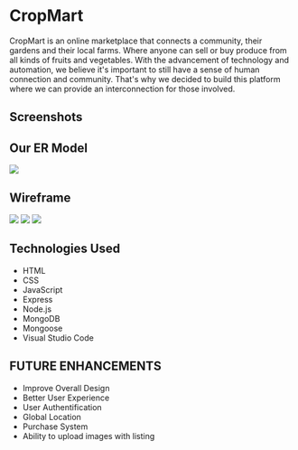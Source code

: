 # CropMart

CropMart is an online marketplace that connects a community, their gardens and their local farms. Where anyone can sell or 
buy produce from all kinds of fruits and vegetables. With the advancement of technology and automation, we believe
it's important to still have a sense of human connection and community. That's why we decided to build this platform 
where we can provide an interconnection for those involved.

## Screenshots


## Our ER Model 
<img src="https://i.imgur.com/kY28o3c.png">

## Wireframe
<img src="https://i.imgur.com/Wqa2vTB.png">
<img src="https://i.imgur.com/aqZq0Bw.png">
<img src="https://i.imgur.com/xxtXgdq.png">

## Technologies Used
- HTML
- CSS
- JavaScript
- Express
- Node.js
- MongoDB
- Mongoose
- Visual Studio Code

## FUTURE ENHANCEMENTS
- Improve Overall Design
- Better User Experience
- User Authentification
- Global Location
- Purchase System
- Ability to upload images with listing
